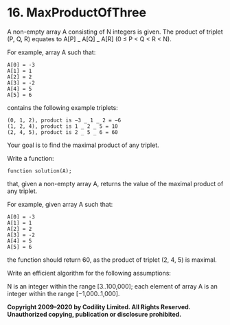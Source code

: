 # 16. MaxProductOfThree

A non-empty array A consisting of N integers is given. The product of triplet (P, Q, R) equates to A[P] _ A[Q] _ A[R] (0 ≤ P < Q < R < N).

For example, array A such that:

```
A[0] = -3
A[1] = 1
A[2] = 2
A[3] = -2
A[4] = 5
A[5] = 6
```

contains the following example triplets:

```
(0, 1, 2), product is −3 _ 1 _ 2 = −6
(1, 2, 4), product is 1 _ 2 _ 5 = 10
(2, 4, 5), product is 2 _ 5 _ 6 = 60
```

Your goal is to find the maximal product of any triplet.

Write a function:

```
function solution(A);
```

that, given a non-empty array A, returns the value of the maximal product of any triplet.

For example, given array A such that:

```
A[0] = -3
A[1] = 1
A[2] = 2
A[3] = -2
A[4] = 5
A[5] = 6
```

the function should return 60, as the product of triplet (2, 4, 5) is maximal.

Write an efficient algorithm for the following assumptions:

N is an integer within the range [3..100,000];
each element of array A is an integer within the range [−1,000..1,000].

**Copyright 2009–2020 by Codility Limited. All Rights Reserved. Unauthorized copying, publication or disclosure prohibited.**
